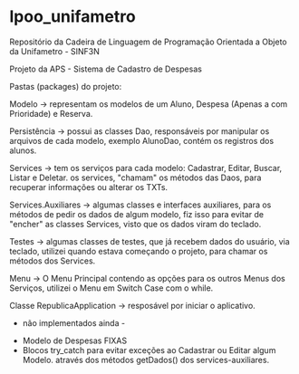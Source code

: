 # lpoo_unifametro
Repositório da Cadeira de Linguagem de Programação Orientada a Objeto da Unifametro - SINF3N

Projeto da APS - Sistema de Cadastro de Despesas

Pastas (packages) do projeto:

Modelo -> representam os modelos de um Aluno, Despesa (Apenas a com Prioridade) e Reserva.

Persistência -> possui as classes Dao, responsáveis por manipular os arquivos de cada modelo,
exemplo AlunoDao, contém os registros dos alunos.

Services -> tem os serviços para cada modelo: Cadastrar, Editar, Buscar, Listar e Deletar.
os services, "chamam" os métodos das Daos, para recuperar informações ou alterar os TXTs.

Services.Auxiliares -> algumas classes e interfaces auxiliares, para os métodos de pedir os dados de algum modelo, fiz isso para evitar de "encher" as classes Services, visto que os dados viram do teclado.

Testes -> algumas classes de testes, que já recebem dados do usuário, via teclado, utilizei quando estava começando o projeto, para chamar os métodos dos Services.

Menu -> O Menu Principal contendo as opções para os outros Menus dos Serviços, utilizei o Menu em Switch Case com o while.

Classe RepublicaApplication -> resposável por iniciar o aplicativo.


- não implementados ainda -
* Modelo de Despesas FIXAS
* Blocos try_catch para evitar exceções ao Cadastrar ou Editar algum Modelo. através dos métodos getDados() dos services-auxiliares.
